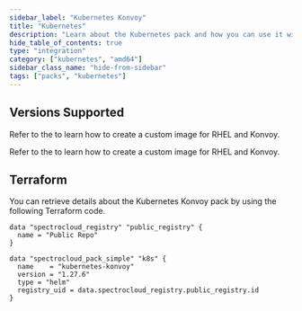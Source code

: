 ```yaml
---
sidebar_label: "Kubernetes Konvoy"
title: "Kubernetes"
description: "Learn about the Kubernetes pack and how you can use it with your host clusters."
hide_table_of_contents: true
type: "integration"
category: ["kubernetes", "amd64"]
sidebar_class_name: "hide-from-sidebar"
tags: ["packs", "kubernetes"]
---
```


## Versions Supported

<Tabs queryString="parent">
<TabItem label="1.27.X" value="1.27.x">

Refer to the <VersionedLink text="RHEL and Konvoy"  url="/byoos/usecases/vmware/konvoy/"/> to learn how to create a
custom image for RHEL and Konvoy.

</TabItem>
<TabItem label="1.26.X" value="1.26.x">

Refer to the <VersionedLink text="RHEL and Konvoy"  url="/byoos/usecases/vmware/konvoy/"/> to learn how to create a
custom image for RHEL and Konvoy.

</TabItem>

</Tabs>

## Terraform

You can retrieve details about the Kubernetes Konvoy pack by using the following Terraform code.

```hcl
data "spectrocloud_registry" "public_registry" {
  name = "Public Repo"
}

data "spectrocloud_pack_simple" "k8s" {
  name    = "kubernetes-konvoy"
  version = "1.27.6"
  type = "helm"
  registry_uid = data.spectrocloud_registry.public_registry.id
}
```
